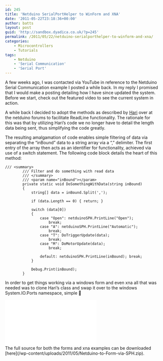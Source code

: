 ```yaml
---
id: 245
title: 'Netduino SerialPortHelper to WinForm and XNA'
date: '2011-05-22T23:18:36+00:00'
author: batts
layout: post
guid: 'http://sandbox.dyadica.co.uk/?p=245'
permalink: /2011/05/22/netduino-serialporthelper-to-winform-and-xna/
categories:
    - Microcontrollers
    - Tutorials
tags:
    - Netduino
    - 'Serial Communication'
    - 'Serial Port'
---
```


A few weeks ago, I was contacted via YouTube in reference to the Netduino Serial Communication example I posted a while back. In my reply I promised that I would make a posting detailing how I have since updated the system. Before we start, check out the featured video to see the current system in action.

A while back I decided to adopt the methods as described by [Hari](http://forums.netduino.com/index.php?/topic/366-netduino-serial-port-code-review/ "Netduino Forums") over at the netduino forums to facilitate ReadLine functionality. The rationale for this was that by utilizing Hari’s code we no longer have to detail the length data being sent, thus simplifying the code greatly.

The resulting amalgamation of code enables simple filtering of data via separating the “inBound” data to a string array via a “,” delimiter. The first entry of the array then acts as an identifier for functionality, achieved via use of a switch statement. The following code block details the heart of this method:

```
/// <summary>
        /// Filter and do something with read data
        /// </summary>
        /// <param name="inBound"></param>
        private static void DoSomethingWithData(string inBound)
        {
            string[] data = inBound.Split(',');

            if (data.Length == 0) { return; }

            switch (data[0])
            {
                case "Open": netduinoSPH.PrintLine("Open");
                    break;
                case "A": netduinoSPH.PrintLine("Automatic");
                    break;
                case "T": DoTriggerUpdate(data);
                    break;
                case "M": DoMotorUpdate(data);
                    break;

                default: netduinoSPH.PrintLine(inBound); break;
            }

            Debug.Print(inBound);
        }
```

In order to get things working via a windows form and even xna all that was needed was to clone Hari’s class and swap it over to the windows System.IO.Ports namespace, simple 🙂

<div class="video-container"><iframe allowfullscreen="" frameborder="0" src="//www.youtube.com/embed/fJEjDibe-Q8?rel=0"></iframe></div>The full source for both the forms and xna examples can be downloaded [here](/wp-content/uploads/2011/05/Netduino-to-Form-via-SPH.zip).